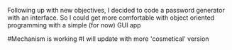 Following up with new objectives, 
I decided to code a password generator with an interface. 
So I could get more comfortable with object oriented programming with a simple (for now) GUI app

#Mechanism is working
#I will update with more 'cosmetical' version
